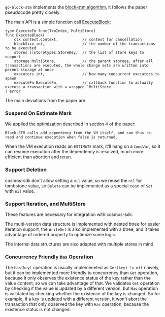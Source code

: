 `go-block-stm` implements the [block-stm algorithm](https://arxiv.org/abs/2203.06871), it follows the paper pseudocode pretty closely.

The main API is a simple function call [ExecuteBlock](https://github.com/yihuang/go-block-stm/blob/main/stm.go#L10):

```golang
type ExecuteFn func(TxnIndex, MultiStore)
func ExecuteBlock(
	ctx context.Context,           // context for cancellation
	blockSize int,                 // the number of the transactions to be executed
	stores []storetypes.StoreKey,  // the list of store keys to support
	storage MultiStore,            // the parent storage, after all transactions are executed, the whole change sets are written into parent storage at once
	executors int,                 // how many concurrent executors to spawn
	executeFn ExecuteFn,           // callback function to actually execute a transaction with a wrapped `MultiStore`.
) error
```

The main deviations from the paper are:

### Suspend On Estimate Mark

We applied the optimization described in section 4 of the paper:

```
Block-STM calls add_dependency from the VM itself, and can thus re-read and continue execution when false is returned.
```

When the VM execution reads an `ESTIMATE` mark, it'll hang on a `CondVar`, so it can resume execution after the dependency is resolved,
much more efficient than abortion and rerun.

### Support Deletion

cosmos-sdk don't allow setting a `nil` value, so we reuse the `nil` for tombstone value, so `Delete` can be implemented as a special case of `Set` with `nil` value.

### Support Iteration, and MultiStore

These features are necessary for integration with cosmos-sdk.

The multi-version data structure is implemented with nested btree for easier iteration support, 
the `WriteSet` is also implemented with a btree, and it takes advantage of ordered property to optimize some logic.

The internal data structures are also adapted with multiple stores in mind.

### Concurrency Friendly `Has` Operation

The `Has(key)` operation is usually implemeneted as `Get(key) != nil` naively, but it can be implemented more friendly
to concurrency than `Get` operation, because it only observes the existence status of the key rather than the value content, so we can take advantage of that.
We validates `Get` operation by checking if the value is updated by a different version, but `Has` operation is validated by checking whether the existence of the key is changed. So for example, if a key is updated with a different version, it won't abort the transaction that only observed the key with `Has` operation, because the existence status is not changed.
